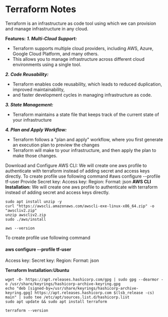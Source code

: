 # Terraform Notes

Terraform is an infrastructure as code tool using which we can provision and manage infrastructure in any cloud.


**Features:**
***1. Multi-Cloud Support:***
- Terraform supports multiple cloud providers, including AWS, Azure, Google Cloud Platform, and many others.
- This allows you to manage infrastructure across different cloud environments using a single tool.

***2. Code Reusability:*** 
- Terraform enables code reusability, which leads to reduced duplication, improved maintainability,
- and faster development cycles in managing infrastructure as code.

***3. State Management:*** 
- Terraform maintains a state file that keeps track of the current state of your infrastructure

***4. Plan and Apply Workflow:*** 
- Terraform follows a "plan and apply" workflow, where you first generate an execution plan to preview the changes
- Terraform will make to your infrastructure, and then apply the plan to make those changes.


Download and Configure AWS CLI:
We will create one aws profile to authenticate with terraform instead of adding secret and access keys directly.
To create profile use following command
#aws configure   --profile  tf-user
Provide
Secret key:
Access key:
Region:
Format: json
**AWS CLI Installation:**
We will create one aws profile to authenticate with terraform instead of adding secret and access keys directly.

````
sudo apt install unzip -y
curl "https://awscli.amazonaws.com/awscli-exe-linux-x86_64.zip" -o "awscliv2.zip"
unzip awscliv2.zip
sudo ./aws/install
````
````
aws --version
````
To create profile use following command
#### aws configure   --profile  tf-user
Access key:
Secret key:
Region:
Format: json


**Terraform Installation:Ubuntu**
````
wget -O- https://apt.releases.hashicorp.com/gpg | sudo gpg --dearmor -o /usr/share/keyrings/hashicorp-archive-keyring.gpg
echo "deb [signed-by=/usr/share/keyrings/hashicorp-archive-keyring.gpg] https://apt.releases.hashicorp.com $(lsb_release -cs) main" | sudo tee /etc/apt/sources.list.d/hashicorp.list
sudo apt update && sudo apt install terraform
````
````
terraform --version
````
